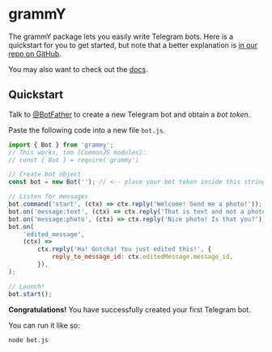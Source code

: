 # grammY

The grammY package lets you easily write Telegram bots. Here is a quickstart for you to get started, but note that a better explanation is [in our repo on GitHub](https://github.com/grammyjs/grammY).

You may also want to check out the [docs](https://grammy.dev).

## Quickstart

Talk to [@BotFather](https://t.me/BotFather) to create a new Telegram bot and obtain a _bot token_.

Paste the following code into a new file `bot.js`.

```js
import { Bot } from 'grammy';
// This works, too (CommonJS modules):
// const { Bot } = require('grammy')

// Create bot object
const bot = new Bot(''); // <-- place your bot token inside this string

// Listen for messages
bot.command('start', (ctx) => ctx.reply('Welcome! Send me a photo!'));
bot.on('message:text', (ctx) => ctx.reply('That is text and not a photo!'));
bot.on('message:photo', (ctx) => ctx.reply('Nice photo! Is that you?'));
bot.on(
    'edited_message',
    (ctx) =>
        ctx.reply('Ha! Gotcha! You just edited this!', {
            reply_to_message_id: ctx.editedMessage.message_id,
        }),
);

// Launch!
bot.start();
```

**Congratulations!** You have successfully created your first Telegram bot.

You can run it like so:

```bash
node bot.js
```
